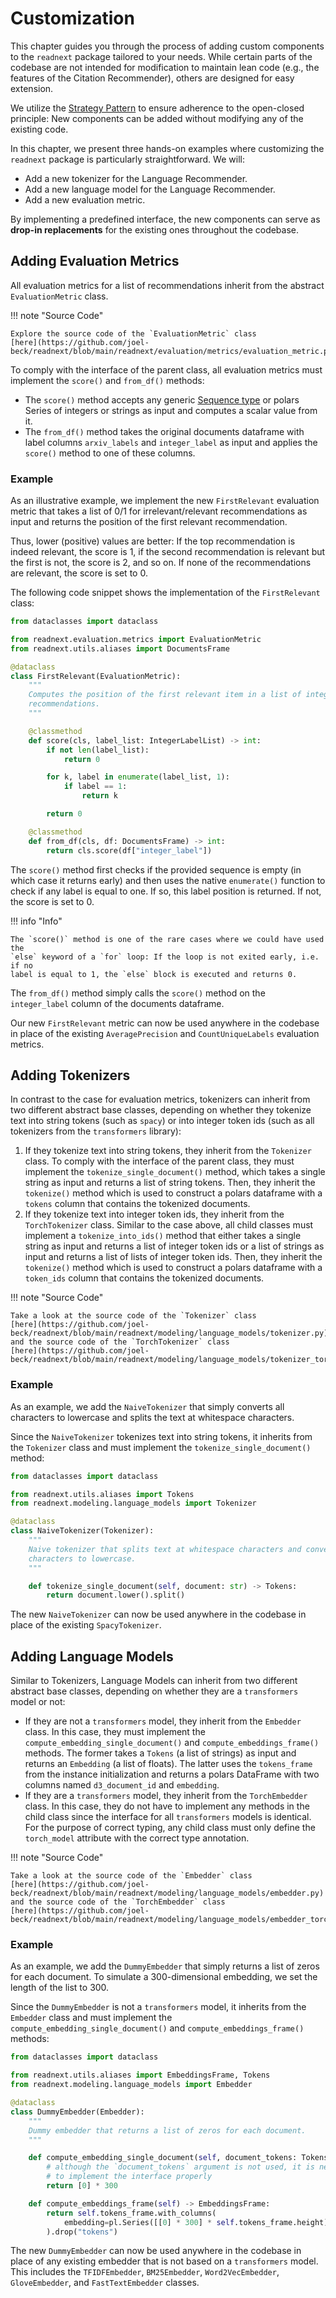 # Customization

This chapter guides you through the process of adding custom components to the
`readnext` package tailored to your needs. While certain parts of the codebase
are not intended for modification to maintain lean code (e.g., the features of
the Citation Recommender), others are designed for easy extension.

We utilize the [Strategy Pattern](https://refactoring.guru/design-patterns/strategy)
to ensure adherence to the open-closed principle: New components can be added
without modifying any of the existing code.

In this chapter, we present three hands-on examples where customizing the
`readnext` package is particularly straightforward. We will:

- Add a new tokenizer for the Language Recommender.
- Add a new language model for the Language Recommender.
- Add a new evaluation metric.

By implementing a predefined interface, the new components can serve as
**drop-in replacements** for the existing ones throughout the codebase.


## Adding Evaluation Metrics

All evaluation metrics for a list of recommendations inherit from the abstract
`EvaluationMetric` class.

!!! note "Source Code"

    Explore the source code of the `EvaluationMetric` class
    [here](https://github.com/joel-beck/readnext/blob/main/readnext/evaluation/metrics/evaluation_metric.py).

To comply with the interface of the parent class, all evaluation metrics must
implement the `score()` and `from_df()` methods:

- The `score()` method accepts any generic
  [Sequence type](https://docs.python.org/3/library/collections.abc.html#collections-abstract-base-classes)
  or polars Series of integers or strings as input and computes a scalar value
  from it.
- The `from_df()` method takes the original documents dataframe with label
  columns `arxiv_labels` and `integer_label` as input and applies the
  `score()` method to one of these columns.


### Example

As an illustrative example, we implement the new `FirstRelevant` evaluation
metric that takes a list of 0/1 for irrelevant/relevant recommendations as input
and returns the position of the first relevant recommendation.

Thus, lower (positive) values are better: If the top recommendation is indeed
relevant, the score is 1, if the second recommendation is relevant but the first
is not, the score is 2, and so on. If none of the recommendations are relevant,
the score is set to 0.

The following code snippet shows the implementation of the `FirstRelevant` class:

```python
from dataclasses import dataclass

from readnext.evaluation.metrics import EvaluationMetric
from readnext.utils.aliases import DocumentsFrame

@dataclass
class FirstRelevant(EvaluationMetric):
    """
    Computes the position of the first relevant item in a list of integer
    recommendations.
    """

    @classmethod
    def score(cls, label_list: IntegerLabelList) -> int:
        if not len(label_list):
            return 0

        for k, label in enumerate(label_list, 1):
            if label == 1:
                return k

        return 0

    @classmethod
    def from_df(cls, df: DocumentsFrame) -> int:
        return cls.score(df["integer_label"])
```

The `score()` method first checks if the provided sequence is empty (in which
case it returns early) and then uses the native `enumerate()` function to check
if any label is equal to one. If so, this label position is returned. If not,
the score is set to 0.

!!! info "Info"

    The `score()` method is one of the rare cases where we could have used the
    `else` keyword of a `for` loop: If the loop is not exited early, i.e. if no
    label is equal to 1, the `else` block is executed and returns 0.

The `from_df()` method simply calls the `score()` method on the `integer_label`
column of the documents dataframe.

Our new `FirstRelevant` metric can now be used anywhere in the codebase in place
of the existing `AveragePrecision` and `CountUniqueLabels` evaluation metrics.


## Adding Tokenizers

In contrast to the case for evaluation metrics, tokenizers can inherit from two
different abstract base classes, depending on whether they tokenize text into
string tokens (such as `spacy`) or into integer token ids (such as all
tokenizers from the `transformers` library):

1. If they tokenize text into string tokens, they inherit from the `Tokenizer`
   class. To comply with the interface of the parent class, they must implement
   the `tokenize_single_document()` method, which takes a single string as input
   and returns a list of string tokens. Then, they inherit the `tokenize()`
   method which is used to construct a polars dataframe with a `tokens` column
   that contains the tokenized documents.
2. If they tokenize text into integer token ids, they inherit from the
   `TorchTokenizer` class. Similar to the case above, all child classes must
   implement a `tokenize_into_ids()` method that either takes a single string
   as input and returns a list of integer token ids or a list of strings as input
   and returns a list of lists of integer token ids. Then, they inherit the
   `tokenize()` method which is used to construct a polars dataframe with a
   `token_ids` column that contains the tokenized documents.

!!! note "Source Code"

    Take a look at the source code of the `Tokenizer` class
    [here](https://github.com/joel-beck/readnext/blob/main/readnext/modeling/language_models/tokenizer.py)
    and the source code of the `TorchTokenizer` class
    [here](https://github.com/joel-beck/readnext/blob/main/readnext/modeling/language_models/tokenizer_torch.py).


### Example

As an example, we add the `NaiveTokenizer` that simply converts all characters
to lowercase and splits the text at whitespace characters.

Since the `NaiveTokenizer` tokenizes text into string tokens, it inherits from
the `Tokenizer` class and must implement the `tokenize_single_document()` method:

```python
from dataclasses import dataclass

from readnext.utils.aliases import Tokens
from readnext.modeling.language_models import Tokenizer

@dataclass
class NaiveTokenizer(Tokenizer):
    """
    Naive tokenizer that splits text at whitespace characters and converts all
    characters to lowercase.
    """

    def tokenize_single_document(self, document: str) -> Tokens:
        return document.lower().split()
```

The new `NaiveTokenizer` can now be used anywhere in the codebase in place of the
existing `SpacyTokenizer`.


## Adding Language Models

Similar to Tokenizers, Language Models can inherit from two different abstract
base classes, depending on whether they are a `transformers` model or not:

- If they are not a `transformers` model, they inherit from the `Embedder` class.
  In this case, they must implement the `compute_embedding_single_document()`
  and `compute_embeddings_frame()` methods. The former takes a `Tokens`
  (a list of strings) as input and returns an `Embedding` (a list of floats).
  The latter uses the `tokens_frame` from the instance initialization and returns
  a polars DataFrame with two columns named `d3_document_id` and `embedding`.
- If they are a `transformers` model, they inherit from the `TorchEmbedder`
  class. In this case, they do not have to implement any methods in the child
  class since the interface for all `transformers` models is identical. For the
  purpose of correct typing, any child class must only define the `torch_model`
  attribute with the correct type annotation.

!!! note "Source Code"

    Take a look at the source code of the `Embedder` class
    [here](https://github.com/joel-beck/readnext/blob/main/readnext/modeling/language_models/embedder.py)
    and the source code of the `TorchEmbedder` class
    [here](https://github.com/joel-beck/readnext/blob/main/readnext/modeling/language_models/embedder_torch.py).


### Example

As an example, we add the `DummyEmbedder` that simply returns a list of zeros
for each document. To simulate a 300-dimensional embedding, we set the length of
the list to 300.

Since the `DummyEmbedder` is not a `transformers` model, it inherits from the
`Embedder` class and must implement the `compute_embedding_single_document()`
and `compute_embeddings_frame()` methods:

```python
from dataclasses import dataclass

from readnext.utils.aliases import EmbeddingsFrame, Tokens
from readnext.modeling.language_models import Embedder

@dataclass
class DummyEmbedder(Embedder):
    """
    Dummy embedder that returns a list of zeros for each document.
    """

    def compute_embedding_single_document(self, document_tokens: Tokens) -> Embedding:
        # although the `document_tokens` argument is not used, it is necessary
        # to implement the interface properly
        return [0] * 300

    def compute_embeddings_frame(self) -> EmbeddingsFrame:
        return self.tokens_frame.with_columns(
            embedding=pl.Series([[0] * 300] * self.tokens_frame.height)
        ).drop("tokens")
```

The new `DummyEmbedder` can now be used anywhere in the codebase in place of any
existing embedder that is not based on a `transformers` model. This includes the
`TFIDFEmbedder`, `BM25Embedder`, `Word2VecEmbedder`, `GloveEmbedder`, and
`FastTextEmbedder` classes.

